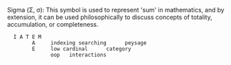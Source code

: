 Sigma (Σ, σ): This symbol is used to represent 'sum' in mathematics, and by extension, it can be used philosophically to discuss concepts of totality, accumulation, or completeness.

      I A T E M
            A     indexing searching      peysage
            E     low cardinal      category
                  oop   interactions






